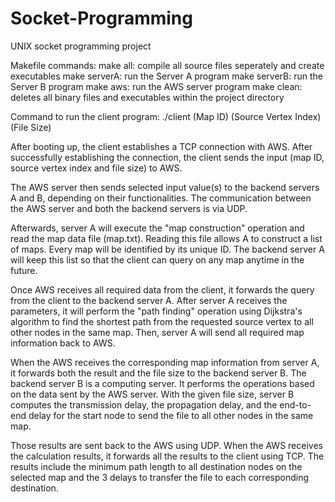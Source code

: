# Socket-Programming
UNIX socket programming project

Makefile commands:
make all: compile all source files seperately and create executables
make serverA: run the Server A program
make serverB: run the Server B program
make aws: run the AWS server program
make clean: deletes all binary files and executables within the project directory

Command to run the client program:
./client (Map ID) (Source Vertex Index) (File Size)

After booting up, the client establishes a TCP connection with AWS. After successfully establishing the connection, the client sends the input (map ID, source vertex index and file size) to AWS. 

The AWS server then sends selected input value(s) to the backend servers A and B, depending on their functionalities. The communication between the AWS server and both the backend servers is via UDP.

Afterwards, server A will execute the "map construction" operation and read the map data file (map.txt). Reading this file allows A to construct a list of maps. Every map will be identified by its unique ID. The backend server A will keep this list so that the client can query on any map anytime in the future.

Once AWS receives all required data from the client, it forwards the query from the client to the backend server A. After server A receives the parameters, it will perform the "path finding" operation using Dijkstra's algorithm to find the shortest path from the requested source vertex to all other nodes in the same map. Then, server A will send all required map information back to AWS.

When the AWS receives the corresponding map information from server A, it forwards both the result and the file size to the backend server B. The backend server B is a computing server. It performs the operations based on the data sent by the AWS server. With the given file size, server B computes the transmission delay, the propagation delay, and the end-to-end delay for the start node to send the file to all other nodes in the same map.

Those results are sent back to the AWS using UDP. When the AWS receives the calculation results, it forwards all the results to the client using TCP. The results include the minimum path length to all destination nodes on the selected map and the 3 delays to transfer the file to each corresponding destination.

